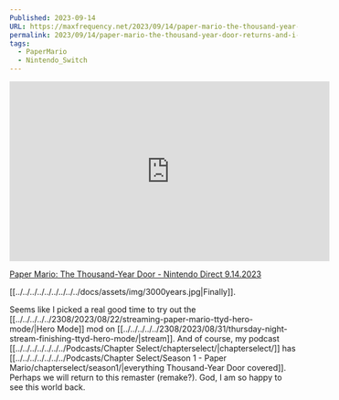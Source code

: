 ```yaml
---
Published: 2023-09-14
URL: https://maxfrequency.net/2023/09/14/paper-mario-the-thousand-year-door-returns-and-i-am-losing-my-mind/
permalink: 2023/09/14/paper-mario-the-thousand-year-door-returns-and-i-am-losing-my-mind/
tags:
  - PaperMario
  - Nintendo_Switch
---
```

<div class=iframe-container>
<iframe width="560" height="315" src="https://www.youtube-nocookie.com/embed/8Ume5pSIcKE?si=SimoGQluskGyE349" title="YouTube video player" frameborder="0" allow="accelerometer; autoplay; clipboard-write; encrypted-media; gyroscope; picture-in-picture; web-share" referrerpolicy="strict-origin-when-cross-origin" allowfullscreen></iframe>
</div>

[Paper Mario: The Thousand-Year Door - Nintendo Direct 9.14.2023](https://youtube.com/watch?v=8Ume5pSIcKE)

[[../../../../../../../../../docs/assets/img/3000years.jpg|Finally]].

Seems like I picked a real good time to try out the [[../../../../../2308/2023/08/22/streaming-paper-mario-ttyd-hero-mode/|Hero Mode]] mod on [[../../../../../2308/2023/08/31/thursday-night-stream-finishing-ttyd-hero-mode/|stream]]. And of course, my podcast [[../../../../../../../Podcasts/Chapter Select/chapterselect/|chapterselect/]] has [[../../../../../../../Podcasts/Chapter Select/Season 1 - Paper Mario/chapterselect/season1/|everything Thousand-Year Door covered]]. Perhaps we will return to this remaster (remake?). God, I am so happy to see this world back.